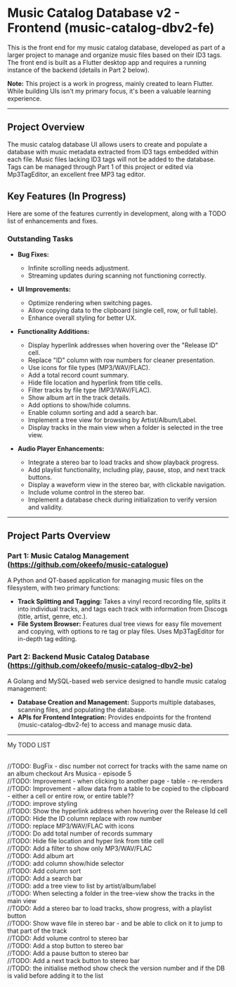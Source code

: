 # Music Catalog Database v2 - Frontend (music-catalog-dbv2-fe)

This is the front end for my music catalog database, developed as part of a larger project to manage and organize music files based on their ID3 tags. The front end is built as a Flutter desktop app and requires a running instance of the backend (details in Part 2 below).

**Note:** This project is a work in progress, mainly created to learn Flutter. While building UIs isn't my primary focus, it's been a valuable learning experience.

---

## Project Overview

The music catalog database UI allows users to create and populate a database with music metadata extracted from ID3 tags embedded within each file. Music files lacking ID3 tags will not be added to the database. Tags can be managed through Part 1 of this project or edited via Mp3TagEditor, an excellent free MP3 tag editor.

## Key Features (In Progress)

Here are some of the features currently in development, along with a TODO list of enhancements and fixes.

### Outstanding Tasks
- **Bug Fixes:**
  - Infinite scrolling needs adjustment.
  - Streaming updates during scanning not functioning correctly.

- **UI Improvements:**
  - Optimize rendering when switching pages.
  - Allow copying data to the clipboard (single cell, row, or full table).
  - Enhance overall styling for better UX.

- **Functionality Additions:**
  - Display hyperlink addresses when hovering over the "Release ID" cell.
  - Replace "ID" column with row numbers for cleaner presentation.
  - Use icons for file types (MP3/WAV/FLAC).
  - Add a total record count summary.
  - Hide file location and hyperlink from title cells.
  - Filter tracks by file type (MP3/WAV/FLAC).
  - Show album art in the track details.
  - Add options to show/hide columns.
  - Enable column sorting and add a search bar.
  - Implement a tree view for browsing by Artist/Album/Label.
  - Display tracks in the main view when a folder is selected in the tree view.
  
- **Audio Player Enhancements:**
  - Integrate a stereo bar to load tracks and show playback progress.
  - Add playlist functionality, including play, pause, stop, and next track buttons.
  - Display a waveform view in the stereo bar, with clickable navigation.
  - Include volume control in the stereo bar.
  - Implement a database check during initialization to verify version and validity.

---

## Project Parts Overview

### Part 1: Music Catalog Management (https://github.com/okeefo/music-catalogue)

A Python and QT-based application for managing music files on the filesystem, with two primary functions:
- **Track Splitting and Tagging:** Takes a vinyl record recording file, splits it into individual tracks, and tags each track with information from Discogs (title, artist, genre, etc.).
- **File System Browser:** Features dual tree views for easy file movement and copying, with options to re tag or play files. Uses Mp3TagEditor for in-depth tag editing.

### Part 2: Backend Music Catalog Database (https://github.com/okeefo/music-catalog-dbv2-be)

A Golang and MySQL-based web service designed to handle music catalog management:
- **Database Creation and Management:** Supports multiple databases, scanning files, and populating the database.
- **APIs for Frontend Integration:** Provides endpoints for the frontend (music-catalog-dbv2-fe) to access and manage music data.

--- 


My TODO LIST

<br>//TODO: BugFix - disc number not correct for tracks with the same name on an album checkout Ars Musica - episode 5
<br>//TODO: Improvement - when clicking to another page - table - re-renders
<br>//TODO: Improvement - allow data from a table to be copied to the clipboard - either a cell or entire row, or entire table??
<br>//TODO: improve styling
<br>//TODO: Show the hyperlink address when hovering over the Release Id cell
<br>//TODO: Hide the ID column replace with row number
<br>//TODO: replace MP3/WAV/FLAC with icons
<br>//TODO: Do add total number of records summary
<br>//TODO: Hide file location and hyper link from title cell
<br>//TODO: Add a filter to show only MP3/WAV/FLAC
<br>//TODO: Add album art
<br>//TODO: add column show/hide selector
<br>//TODO: Add column sort
<br>//TODO: Add a search bar
<br>//TODO: add a tree view to list by artist/album/label
<br>//TODO: When selecting a folder in the tree-view show the tracks in the main view
<br>//TODO: Add a stereo bar to load tracks, show progress, with a playlist button
<br>//TODO: Show wave file in stereo bar - and be able to click on it to jump to that part of the track
<br>//TODO: Add volume control to stereo bar
<br>//TODO: Add a stop button to stereo bar
<br>//TODO: Add a pause button to stereo bar
<br>//TODO: Add a next track button to stereo bar
<br>//TODO: the initialise method show check the version number and if the DB is valid before adding it to the list



